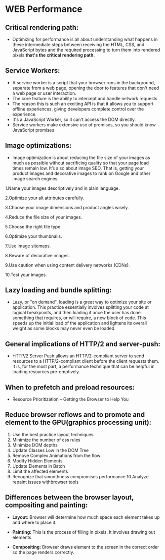 # WEB Performance
## Critical rendering path:
* Optimizing for performance is all about understanding what happens in these intermediate steps between receiving the HTML, CSS, and JavaScript bytes and the required processing to turn them into rendered pixels **that's the critical rendering path.**
## Service Workers:
* A service worker is a script that your browser runs in the background, separate from a web page, opening the door to features that don't need a web page or user interaction. 
* The core feature is the ability to intercept and handle network requests.
* The reason this is such an exciting API is that it allows you to support offline experiences, giving developers complete control over the experience.
* It's a JavaScript Worker, so it can't access the DOM directly.
* Service workers make extensive use of promises, so you should know JavaScript promises
## Image optimizations:
* Image optimization is about reducing the file size of your images as much as possible without sacrificing quality so that your page load times remain low. It’s also about image SEO. That is, getting your product images and decorative images to rank on Google and other image search engines.

1.Name your images descriptively and in plain language.

2.Optimize your alt attributes carefully.

3.Choose your image dimensions and product angles wisely.

4.Reduce the file size of your images.

5.Choose the right file type.

6.Optimize your thumbnails.

7.Use image sitemaps.

8.Beware of decorative images.

9.Use caution when using content delivery networks (CDNs).

10.Test your images.

## Lazy loading and bundle splitting:
* Lazy, or "on demand", loading is a great way to optimize your site or application. This practice essentially involves splitting your code at logical breakpoints, and then loading it once the user has done something that requires, or will require, a new block of code. This speeds up the initial load of the application and lightens its overall weight as some blocks may never even be loaded.
## General implications of HTTP/2 and server-push:
* HTTP/2 Server Push allows an HTTP/2-compliant server to send resources to a HTTP/2-compliant client before the client requests them. It is, for the most part, a performance technique that can be helpful in loading resources pre-emptively.
## When to prefetch and preload resources:
* Resource Prioritization – Getting the Browser to Help You
## Reduce browser reflows and to promote and element to the GPU(graphics processing unit):
1. Use the best practice layout techniques.
2. Minimize the number of css rules
3. Minimize DOM depths
4. Update Classes Low in the DOM Tree
5. Remove Complex Animations from the flow
6. Modify Hidden Elements
7. Update Elements in Batch
8. Limit the affected elements
9. Recognize that smoothness compromises performance
10.Analyze repaint issues withbrowser tools

## Differences between the browser layout, compositing and painting:
* **Layout:** Browser will determine how much space each element takes up and where to place it.

* **Painting:** This is the process of filling in pixels. It involves drawing out elements.

* **Compositing:** Browser draws element to the screen in the correct order so the page renders correctly.


